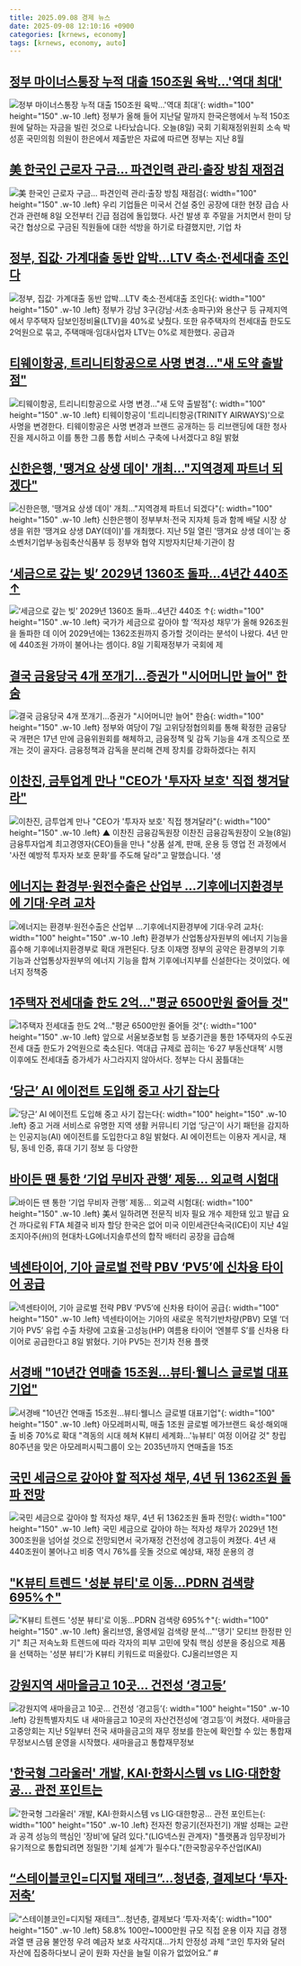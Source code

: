 ```yaml
---
title: 2025.09.08 경제 뉴스
date: 2025-09-08 12:10:16 +0900
categories: [krnews, economy]
tags: [krnews, economy, auto]
---
```

## [정부 마이너스통장 누적 대출 150조원 육박…'역대 최대'](https://n.news.naver.com/mnews/article/437/0000455925)

![정부 마이너스통장 누적 대출 150조원 육박…'역대 최대'](https://mimgnews.pstatic.net/image/origin/437/2025/09/08/455925.jpg?type=nf220_150){: width="100" height="150" .w-10 .left}
정부가 올해 들어 지난달 말까지 한국은행에서 누적 150조원에 달하는 자금을 빌린 것으로 나타났습니다. 오늘(8일) 국회 기획재정위원회 소속 박성훈 국민의힘 의원이 한은에서 제출받은 자료에 따르면 정부는 지난 8월

## [美 한국인 근로자 구금… 파견인력 관리·출장 방침 재점검](https://n.news.naver.com/mnews/article/277/0005648479)

![美 한국인 근로자 구금… 파견인력 관리·출장 방침 재점검](https://mimgnews.pstatic.net/image/origin/277/2025/09/08/5648479.jpg?type=nf220_150){: width="100" height="150" .w-10 .left}
우리 기업들은 미국서 건설 중인 공장에 대한 현장 급습 사건과 관련해 8일 오전부터 긴급 점검에 돌입했다. 사건 발생 후 주말을 거치면서 한미 당국간 협상으로 구금된 직원들에 대한 석방을 하기로 타결했지만, 기업 차

## [정부, 집값· 가계대출 동반 압박…LTV 축소·전세대출 조인다](https://n.news.naver.com/mnews/article/018/0006109869)

![정부, 집값· 가계대출 동반 압박…LTV 축소·전세대출 조인다](https://mimgnews.pstatic.net/image/origin/018/2025/09/07/6109869.jpg?type=nf220_150){: width="100" height="150" .w-10 .left}
정부가 강남 3구(강남·서초·송파구)와 용산구 등 규제지역에서 무주택자 담보인정비율(LTV)을 40%로 낮췄다. 또한 유주택자의 전세대출 한도도 2억원으로 묶고, 주택매매·임대사업자 LTV는 0%로 제한했다. 공급과

## [티웨이항공, 트리니티항공으로 사명 변경…"새 도약 출발점"](https://n.news.naver.com/mnews/article/015/0005181619)

![티웨이항공, 트리니티항공으로 사명 변경…"새 도약 출발점"](https://mimgnews.pstatic.net/image/origin/015/2025/09/08/5181619.jpg?type=nf220_150){: width="100" height="150" .w-10 .left}
티웨이항공이 '트리니티항공(TRINITY AIRWAYS)'으로 사명을 변경한다. 티웨이항공은 사명 변경과 브랜드 공개하는 등 리브랜딩에 대한 청사진을 제시하고 이를 통한 그룹 통합 서비스 구축에 나서겠다고 8일 밝혔

## [신한은행, '땡겨요 상생 데이' 개최…"지역경제 파트너 되겠다"](https://n.news.naver.com/mnews/article/008/0005246598)

![신한은행, '땡겨요 상생 데이' 개최…"지역경제 파트너 되겠다"](https://mimgnews.pstatic.net/image/origin/008/2025/09/07/5246598.jpg?type=nf220_150){: width="100" height="150" .w-10 .left}
신한은행이 정부부처·전국 지자체 등과 함께 배달 시장 상생을 위한 '땡겨요 상생 DAY(데이)'를 개최했다. 지난 5일 열린 '땡겨요 상생 데이'는 중소벤처기업부·농림축산식품부 등 정부와 협약 지방자치단체·기관이 참

## [‘세금으로 갚는 빚’ 2029년 1360조 돌파…4년간 440조 ↑](https://n.news.naver.com/mnews/article/005/0001800732)

![‘세금으로 갚는 빚’ 2029년 1360조 돌파…4년간 440조 ↑](https://mimgnews.pstatic.net/image/origin/005/2025/09/08/1800732.jpg?type=nf220_150){: width="100" height="150" .w-10 .left}
국가가 세금으로 갚아야 할 ‘적자성 채무’가 올해 926조원을 돌파한 데 이어 2029년에는 1362조원까지 증가할 것이라는 분석이 나왔다. 4년 만에 440조원 가까이 불어나는 셈이다. 8일 기획재정부가 국회에 제

## [결국 금융당국 4개 쪼개기…증권가 "시어머니만 늘어" 한숨](https://n.news.naver.com/mnews/article/277/0005648128)

![결국 금융당국 4개 쪼개기…증권가 "시어머니만 늘어" 한숨](https://mimgnews.pstatic.net/image/origin/277/2025/09/07/5648128.jpg?type=nf220_150){: width="100" height="150" .w-10 .left}
정부와 여당이 7일 고위당정협의회를 통해 확정한 금융당국 개편은 17년 만에 금융위원회를 해체하고, 금융정책 및 감독 기능을 4개 조직으로 쪼개는 것이 골자다. 금융정책과 감독을 분리해 견제 장치를 강화하겠다는 취지

## [이찬진, 금투업계 만나 "CEO가 '투자자 보호' 직접 챙겨달라"](https://n.news.naver.com/mnews/article/055/0001290496)

![이찬진, 금투업계 만나 "CEO가 '투자자 보호' 직접 챙겨달라"](https://mimgnews.pstatic.net/image/origin/055/2025/09/08/1290496.jpg?type=nf220_150){: width="100" height="150" .w-10 .left}
▲ 이찬진 금융감독원장 이찬진 금융감독원장이 오늘(8일) 금융투자업계 최고경영자(CEO)들을 만나 "상품 설계, 판매, 운용 등 영업 전 과정에서 '사전 예방적 투자자 보호 문화'를 주도해 달라"고 말했습니다. '생

## [에너지는 환경부·원전수출은 산업부 …기후에너지환경부에 기대·우려 교차](https://n.news.naver.com/mnews/article/277/0005648137)

![에너지는 환경부·원전수출은 산업부 …기후에너지환경부에 기대·우려 교차](https://mimgnews.pstatic.net/image/origin/277/2025/09/07/5648137.jpg?type=nf220_150){: width="100" height="150" .w-10 .left}
환경부가 산업통상자원부의 에너지 기능을 흡수해 기후에너지환경부로 확대 개편된다. 당초 이재명 정부의 공약은 환경부의 기후 기능과 산업통상자원부의 에너지 기능을 합쳐 기후에너지부를 신설한다는 것이었다. 에너지 정책중

## [1주택자 전세대출 한도 2억…"평균 6500만원 줄어들 것"](https://n.news.naver.com/mnews/article/015/0005181481)

![1주택자 전세대출 한도 2억…"평균 6500만원 줄어들 것"](https://mimgnews.pstatic.net/image/origin/015/2025/09/07/5181481.jpg?type=nf220_150){: width="100" height="150" .w-10 .left}
앞으로 서울보증보험 등 보증기관을 통한 1주택자의 수도권 전세 대출 한도가 2억원으로 축소된다. 역대급 규제로 꼽히는 ‘6·27 부동산대책’ 시행 이후에도 전세대출 증가세가 사그라지지 않아서다. 정부는 다시 꿈틀대는

## [‘당근’ AI 에이전트 도입해 중고 사기 잡는다](https://n.news.naver.com/mnews/article/023/0003927847)

![‘당근’ AI 에이전트 도입해 중고 사기 잡는다](https://mimgnews.pstatic.net/image/origin/023/2025/09/08/3927847.jpg?type=nf220_150){: width="100" height="150" .w-10 .left}
중고 거래 서비스로 유명한 지역 생활 커뮤니티 기업 ‘당근’이 사기 패턴을 감지하는 인공지능(AI) 에이전트를 도입한다고 8일 밝혔다. AI 에이전트는 이용자 게시글, 채팅, 동네 인증, 휴대 기기 정보 등 다양한

## [바이든 땐 통한 ‘기업 무비자 관행’ 제동… 외교력 시험대](https://n.news.naver.com/mnews/article/023/0003927667)

![바이든 땐 통한 ‘기업 무비자 관행’ 제동… 외교력 시험대](https://mimgnews.pstatic.net/image/origin/023/2025/09/07/3927667.jpg?type=nf220_150){: width="100" height="150" .w-10 .left}
美서 일하려면 전문직 비자 필요 개수 제한돼 있고 발급 요건 까다로워 FTA 체결국 비자 할당 한국은 없어 미국 이민세관단속국(ICE)이 지난 4일 조지아주(州)의 현대차·LG에너지솔루션의 합작 배터리 공장을 급습해

## [넥센타이어, 기아 글로벌 전략 PBV ‘PV5’에 신차용 타이어 공급](https://n.news.naver.com/mnews/article/011/0004530290)

![넥센타이어, 기아 글로벌 전략 PBV ‘PV5’에 신차용 타이어 공급](https://mimgnews.pstatic.net/image/origin/011/2025/09/08/4530290.jpg?type=nf220_150){: width="100" height="150" .w-10 .left}
넥센타이어는 기아의 새로운 목적기반차량(PBV) 모델 ‘더 기아 PV5’ 유럽 수출 차량에 고효율·고성능(HP) 여름용 타이어 ‘엔블루 S’를 신차용 타이어로 공급한다고 8일 밝혔다. 기아 PV5는 전기차 전용 플랫

## [서경배 "10년간 연매출 15조원…뷰티·웰니스 글로벌 대표기업"](https://n.news.naver.com/mnews/article/001/0015611777)

![서경배 "10년간 연매출 15조원…뷰티·웰니스 글로벌 대표기업"](https://mimgnews.pstatic.net/image/origin/001/2025/09/08/15611777.jpg?type=nf220_150){: width="100" height="150" .w-10 .left}
아모레퍼시픽, 매출 1조원 글로벌 메가브랜드 육성·해외매출 비중 70%로 확대 "격동의 시대 헤쳐 K뷰티 세계화…'뉴뷰티' 여정 이어갈 것" 창립 80주년을 맞은 아모레퍼시픽그룹이 오는 2035년까지 연매출을 15조

## [국민 세금으로 갚아야 할 적자성 채무, 4년 뒤 1362조원 돌파 전망](https://n.news.naver.com/mnews/article/088/0000968788)

![국민 세금으로 갚아야 할 적자성 채무, 4년 뒤 1362조원 돌파 전망](https://mimgnews.pstatic.net/image/origin/088/2025/09/08/968788.jpg?type=nf220_150){: width="100" height="150" .w-10 .left}
국민 세금으로 갚아야 하는 적자성 채무가 2029년 1천300조원을 넘어설 것으로 전망되면서 국가재정 건전성에 경고등이 켜졌다. 4년 새 440조원이 불어나고 비중 역시 76%를 웃돌 것으로 예상돼, 재정 운용의 경

## ["K뷰티 트렌드 '성분 뷰티'로 이동…PDRN 검색량 695%↑"](https://n.news.naver.com/mnews/article/001/0015611153)

!["K뷰티 트렌드 '성분 뷰티'로 이동…PDRN 검색량 695%↑"](https://mimgnews.pstatic.net/image/origin/001/2025/09/08/15611153.jpg?type=nf220_150){: width="100" height="150" .w-10 .left}
올리브영, 올영세일 검색량 분석…"'댕기' 모티브 한정판 인기" 최근 저속노화 트렌드에 따라 각자의 피부 고민에 맞춰 핵심 성분을 중심으로 제품을 선택하는 '성분 뷰티'가 K뷰티 키워드로 떠올랐다. CJ올리브영은 지

## [강원지역 새마을금고 10곳… 건전성 ‘경고등’](https://n.news.naver.com/mnews/article/087/0001140790)

![강원지역 새마을금고 10곳… 건전성 ‘경고등’](https://mimgnews.pstatic.net/image/origin/087/2025/09/07/1140790.jpg?type=nf220_150){: width="100" height="150" .w-10 .left}
강원특별자치도 내 새마을금고 10곳의 자산건전성에 ‘경고등’이 켜졌다. 새마을금고중앙회는 지난 5일부터 전국 새마을금고의 재무 정보를 한눈에 확인할 수 있는 통합재무정보시스템 운영을 시작했다. 새마을금고 통합재무정보

## ['한국형 그라울러' 개발, KAI·한화시스템 vs LIG·대한항공... 관전 포인트는](https://n.news.naver.com/mnews/article/469/0000885803)

!['한국형 그라울러' 개발, KAI·한화시스템 vs LIG·대한항공... 관전 포인트는](https://mimgnews.pstatic.net/image/origin/469/2025/09/07/885803.jpg?type=nf220_150){: width="100" height="150" .w-10 .left}
전자전 항공기(전자전기) 개발 성패는 교란과 공격 성능의 핵심인 '장비'에 달려 있다."(LIG넥스원 관계자) "플랫폼과 임무장비가 유기적으로 통합되려면 정밀한 '기체 설계'가 필수다."(한국항공우주산업(KAI)

## [“스테이블코인=디지털 재테크”…청년층, 결제보다 ‘투자·저축’](https://n.news.naver.com/mnews/article/016/0002525623)

![“스테이블코인=디지털 재테크”…청년층, 결제보다 ‘투자·저축’](https://mimgnews.pstatic.net/image/origin/016/2025/09/08/2525623.jpg?type=nf220_150){: width="100" height="150" .w-10 .left}
58.8% 100만~1000만원 규모 직접 운용 이자 지급 경쟁 과열 땐 금융 불안정 우려 예금자 보호 사각지대…가치 안정성 과제 “코인 투자와 달러 자산에 집중하다보니 굳이 원화 자산을 늘릴 이유가 없었어요.” #

